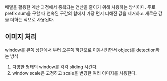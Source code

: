 배열을 활용한 계산 과정에서 중복되는 연산을 줄이기 위해 사용하는 방식이다. 주로 prefix sum을 구할 때 연속된 구간의 합에서 가장 먼저 더해진 값을 제거하고 새로운 값을 더하는 식으로 사용된다.
## 이미지 처리
window를 왼쪽 상단에서 부터 오른쪽 하단으로 이동시키면서 object를 detection하는 방식
1. 다양한 형태의 window를 각각 sliding 시킨다.
2. window scale은 고정하고 scale을 변경한 여러 이미지를 사용한다.